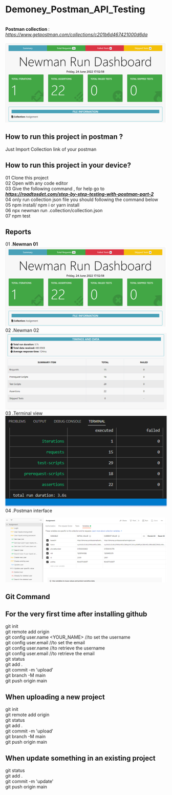 # Demoney_Postman_API_Testing
<br><b>Postman collection </b>: <i> https://www.getpostman.com/collections/c201b6d467421000d6da</i>
<br>
<br>
<img src="https://github.com/aladnansami/Demoney_Postman_API_Testing/blob/main/collection/newman-01.png">

## How to run this project in postman ?
Just Import Collection link of your postman 


## How to run this project in your device?
01 Clone this project <br>
02 Open with any code editor <br>
03 Give the following command , for help go to <b><i> https://roadtosdet.com/step-by-step-testing-with-postman-part-2 </i></b><br>
04 only run collection json file you should following the command below<br>
05 npm install/ npm i or yarn install<br>
06 npx newman run .collection/collection.json<br>
07 npm test<br>

## Reports 

01 .<b>Newman 01</b> <br>
<img src="https://github.com/aladnansami/Demoney_Postman_API_Testing/blob/main/collection/newman-01.png"> <br>
02 .Newman 02 <br>
<img src="https://github.com/aladnansami/Demoney_Postman_API_Testing/blob/main/collection/newman-02.png"><br>
03 .Terminal view <br>
<img src="https://github.com/aladnansami/Demoney_Postman_API_Testing/blob/main/collection/terminal%20report.png"><br>
04 .Postman interface <br>

<img src="https://github.com/aladnansami/Demoney_Postman_API_Testing/blob/main/collection/postman.png"><br>

## Git Command
## For the very first time after installing github
git init <br>
git remote add origin <URL><br>
git config user.name <YOUR_NAME> //to set the username<br>
git config user.email <EMAIL> //to set the email<br>
git config user.name //to retrieve the username<br>
git config user.email //to retrieve the email<br>
git status<br>
git add .<br>
git commit -m 'upload'<br>
git branch -M main<br>
git push origin main<br>

## When uploading a new project

git init<br>
git remote add origin <URL><br>
git status<br>
git add .<br>
git commit -m 'upload'<br>
git branch -M main<br>
git push origin main<br>

## When update something in an existing project
git status<br>
git add .<br>
git commit -m 'update'<br>
git push origin main<br>
